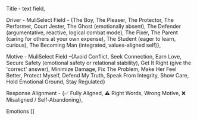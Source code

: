 Title - text field,

Driver - MuliSelect Field - {The Boy, The Pleaser, The Protector, The Performer, Court Jester, The Ghost (emotionally absent), The Defender (argumentative, reactive, logical combat mode), The Fixer, The Parent (caring for others at your own expense), The Student (eager to learn, curious), The Becoming Man (integrated, values-aligned self)},

Motive - MuliSelect Field -{Avoid Conflict, Seek Connection, Earn Love, Secure Safety (emotional safety or relational stability), Get It Right (give the 'correct' answer), Minimize Damage, Fix The Problem, Make Her Feel Better, Protect Myself, Defend My Truth, Speak From Integrity, Show Care, Hold Emotional Ground, Stay Regulated}

Response Alignment - {✅ Fully Aligned, ⚠️ Right Words, Wrong Motive, ❌ Misaligned / Self-Abandoning},

Emotions []